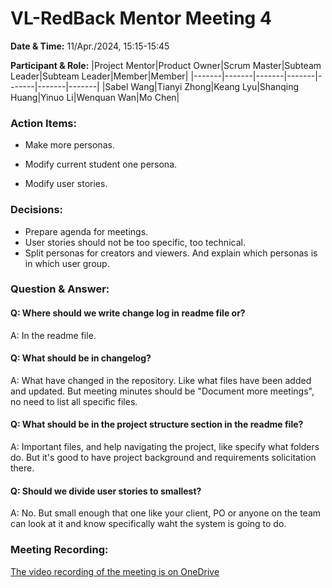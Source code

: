 # VL-RedBack Mentor Meeting 4

**Date & Time:** 11/Apr./2024, 15:15-15:45

**Participant & Role:**
|Project Mentor|Product Owner|Scrum Master|Subteam Leader|Subteam Leader|Member|Member|
|-------|-------|-------|-------|-------|-------|-------|
|Sabel Wang|Tianyi Zhong|Keang Lyu|Shanqing Huang|Yinuo Li|Wenquan Wan|Mo Chen|

### Action Items:

- Make more personas.

- Modify current student one persona.

- Modify user stories.

### Decisions:

- Prepare agenda for meetings.
- User stories should not be too specific, too technical.
- Split personas for creators and viewers. And explain which personas is in which user group.

### Question & Answer:

#### Q: Where should we write change log in readme file or?

A: In the readme file.

#### Q: What should be in changelog?

A: What have changed in the repository. Like what files have been added and updated. But meeting minutes should be "Document more meetings", no need to list all specific files.

#### Q: What should be in the project structure section in the readme file?

A: Important files, and help navigating the project, like specify what folders do. But it's good to have project background and requirements solicitation there.

#### Q: Should we divide user stories to smallest?

A: No. But small enough that one like your client, PO or anyone on the team can look at it and know specifically waht the system is going to do.

### Meeting Recording:

[The video recording of the meeting is on OneDrive](https://unimelbcloud-my.sharepoint.com/:v:/g/personal/keangl_student_unimelb_edu_au/EX8upB7HVeVJmqQB7eTQC7QBi-IolbNaYZ3rUFJxd5H-Rw?e=fIdlT1)
